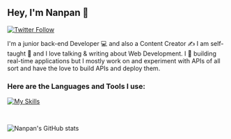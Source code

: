 ## Hey, I'm Nanpan 👋

[![Twitter Follow](https://img.shields.io/twitter/follow/NanpanWilson?color=1DA1F2&logo=twitter&style=for-the-badge)](https://twitter.com/NanpanWilson)

I'm a junior back-end Developer 💻 and also a Content Creator ✍️
I am self-taught 🚀 and I love talking & writing about Web Development.
I 💛 building real-time applications but I mostly work on and experiment with APIs of all sort and have the love to build APIs and deploy them.
<!-- ## Back-End Web Developer 🌐  -->


### Here are the Languages and Tools I use:

<p align="center">

[![My Skills](https://skillicons.dev/icons?i=html,css,js,nodejs,express,mongodb,postgres,git,github)](https://skillicons.dev)
&nbsp;
</p>
<br />

![Nanpan's GitHub stats](https://github-readme-stats.vercel.app/api?username=fomnanpan12&show_icons=true&theme=radical)

<!-- [![Top Langs](https://github-readme-stats.vercel.app/api/top-langs/?username=fomnanpan12)](https://github.com/fomnanpan12/github-readme-stats) -->

<!--
**fomnanpan12/fomnanpan12** is a ✨ _special_ ✨ repository because its `README.md` (this file) appears on your GitHub profile.

Here are some ideas to get you started:

- 🔭 I’m currently working on ...
- 🌱 I’m currently learning ...
- 👯 I’m looking to collaborate on ...
- 🤔 I’m looking for help with ...
- 💬 Ask me about ...
- 📫 How to reach me: ...
- 😄 Pronouns: ...
- ⚡ Fun fact: ...
-->
